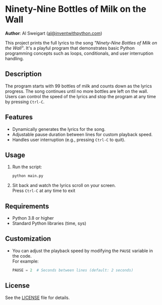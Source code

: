 # Ninety-Nine Bottles of Milk on the Wall
**Author**: Al Sweigart (al@inventwithpython.com)

This project prints the full lyrics to the song *"Ninety-Nine Bottles of Milk on the Wall"*. It's a playful program that demonstrates basic Python programming concepts such as loops, conditionals, and user interruption handling.

## Description

The program starts with 99 bottles of milk and counts down as the lyrics progress. The song continues until no more bottles are left on the wall. Users can control the speed of the lyrics and stop the program at any time by pressing `Ctrl-C`.

## Features

- Dynamically generates the lyrics for the song.
- Adjustable pause duration between lines for custom playback speed.
- Handles user interruption (e.g., pressing `Ctrl-C` to quit).

## Usage

1. Run the script:
    ```bash
    python main.py
    ```

2. Sit back and watch the lyrics scroll on your screen.  
   Press `Ctrl-C` at any time to exit

## Requirements
   - Python 3.8 or higher
   - Standard Python libraries (time, sys)

## Customization

- You can adjust the playback speed by modifying the `PAUSE` variable in the code.  
  For example:
  ```python
  PAUSE = 2  # Seconds between lines (default: 2 seconds)

## License
See the [LICENSE](LICENSE) file for details.
